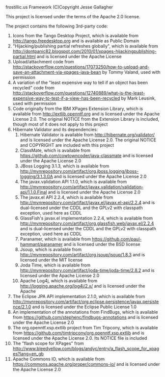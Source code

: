 frostillic.us Framework
(C)Copyright Jesse Gallagher

This project is licensed under the terms of the Apache 2.0 license.

The project contains the following 3rd-party code:

1. Icons from the Tango Desktop Project, which is available from http://tango.freedesktop.org and is available as Public Domain
2. "Hijacking/publishing partial refreshes globally", which is available from http://dontpanic82.blogspot.com/2010/01/xpages-hijackingpublishing-partial.html and is licensed under the Apache License
3. Upload/attachment code from http://stackoverflow.com/questions/17073250/how-to-upload-and-save-an-attachment-via-xpages-java-bean by Tommy Valand, used with permission
4. A variation of the "least expensive way to tell if an object has been recycled" code from http://stackoverflow.com/questions/12740889/what-is-the-least-expensive-way-to-test-if-a-view-has-been-recycled by Mark Leusink, used with permission
5. Code originally from the IBM XPages Extension Library, which is available from http://extlib.openntf.org and is licensed under the Apache License 2.0. The original NOTICE from the Extension Library is included, though most of it does not apply to this project
6. Hibernate Validator and its dependencies:
	1. Hibernate Validator is available from http://hibernate.org/validator/ and is licensed under the Apache License 2.0. The original NOTICE and COPYRIGHT are included with this project
	2. ClassMate, which is available from https://github.com/cowtowncoder/java-classmate and is licensed under the Apache License 2.0
	3. JBoss Logging 3.1.3, which is available from http://mvnrepository.com/artifact/org.jboss.logging/jboss-logging/3.1.3.GA and is licensed under the Apache License 2.0
	4. The javax.validation API 1.1.0, which is available from http://mvnrepository.com/artifact/javax.validation/validation-api/1.1.0.Final and is licensed under the Apache License 2.0
	5. The javax.el API 2.2.4, which is available from http://mvnrepository.com/artifact/javax.el/javax.el-api/2.2.4 and is dual-licensed under the CDDL and the GPLv2 with classpath exception, used here as CDDL
	6. GlassFish's javax.el implementation 2.2.4, which is available from http://mvnrepository.com/artifact/org.glassfish.web/javax.el/2.2.4 and is dual-licensed under the CDDL and the GPLv2 with classpath exception, used here as CDDL
	7. Paranamer, which is available from https://github.com/paul-hammant/paranamer and is licensed under the BSD license
	8. Jsoup, which is available from http://mvnrepository.com/artifact/org.jsoup/jsoup/1.8.3 and is licensed under the MIT license
	9. Joda Time, which is available from http://mvnrepository.com/artifact/joda-time/joda-time/2.8.2 and is licensed under the Apache License 2.0
	10. Apache Log4j, which is available from http://logging.apache.org/log4j/2.x/ and is licensed under the Apache 
7. The Eclipse JPA API implementation 2.1.0, which is available from http://mvnrepository.com/artifact/org.eclipse.persistence/javax.persistence/2.1.0 and is licensed under the Eclipse Public License 1.0
8. An implementation of the annotations from FindBugs, which is available from https://github.com/stephenc/findbugs-annotations and is licensed under the Apache License 2.0
9. The org.openntf.xsp.extlib project from Tim Tripcony, which is available from https://github.com/timtripcony/org.openntf.xsp.extlib and is licensed under the Apache License 2.0. Its NOTICE file is included
10. The "flash scope for XPages" from http://www.bleedyellow.com/blogs/andyc/entry/a_flash_scope_for_xpages?lang=en_gb
11. Apache Commons IO, which is available from https://commons.apache.org/proper/commons-io/ and is licensed under the Apache License 2.0
